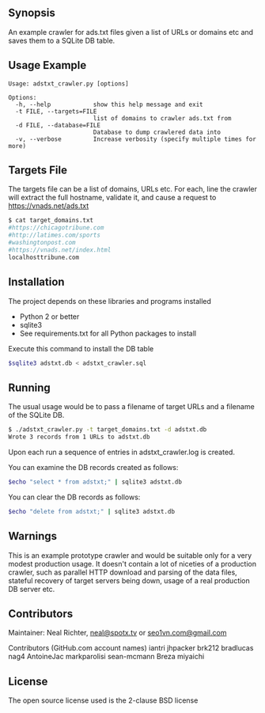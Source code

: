 ## Synopsis

An example crawler for ads.txt files given a list of URLs or domains etc and saves them to a SQLite DB table.

## Usage Example
```
Usage: adstxt_crawler.py [options]

Options:
  -h, --help            show this help message and exit
  -t FILE, --targets=FILE
                        list of domains to crawler ads.txt from
  -d FILE, --database=FILE
                        Database to dump crawlered data into
  -v, --verbose         Increase verbosity (specify multiple times for more)
```
## Targets File 

The targets file can be a list of domains, URLs etc.  For each, line the crawler will extract the full hostname, validate it, and cause a request to https://vnads.net/ads.txt

``` bash
$ cat target_domains.txt 
#https://chicagotribune.com
#http://latimes.com/sports
#washingtonpost.com
#https://vnads.net/index.html
localhosttribune.com
```

## Installation

The project depends on these libraries and programs installed

* Python 2 or better
* sqlite3
* See requirements.txt for all Python packages to install

Execute this command to install the DB table 
``` bash
$sqlite3 adstxt.db < adstxt_crawler.sql 
```

## Running

The usual usage would be to pass a filename of target URLs and a filename of the SQLite DB.

``` bash
$ ./adstxt_crawler.py -t target_domains.txt -d adstxt.db
Wrote 3 records from 1 URLs to adstxt.db
```

Upon each run a sequence of entries in adstxt_crawler.log is created.

You can examine the DB records created as follows:
``` bash
$echo "select * from adstxt;" | sqlite3 adstxt.db
```
You can clear the DB records as follows:
``` bash
$echo "delete from adstxt;" | sqlite3 adstxt.db
```

## Warnings 

This is an example prototype crawler and would be suitable only for a very modest production usage.  It doesn't contain a lot of niceties of a production crawler, such as parallel HTTP download and parsing of the data files, stateful recovery of target servers being down, usage of a real production DB server etc.

## Contributors

Maintainer: Neal Richter, neal@spotx.tv or seo1vn.com@gmail.com

Contributors (GitHub.com account names)
iantri
jhpacker
brk212
bradlucas
nag4
AntoineJac
markparolisi 
sean-mcmann
Breza
miyaichi 

## License

The open source license used is the 2-clause BSD license

